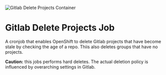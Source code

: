 ![Gitlab Delete Projects Container](https://github.com/mcanoy/openshift-management/workflows/Gitlab%20Delete%20Projects%20Container/badge.svg)

# Gitlab Delete Projects Job

A cronjob that enables OpenShift to delete Gitlab projects that have become stale by checking the age of a repo. Thiis also deletes groups that have no projects. 

**Caution:** this jobs performs hard deletes. The actual deletion policy is influenced by overarching settings in Gitlab.
